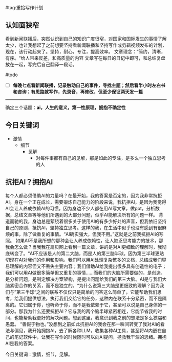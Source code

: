 #tag:重拾写作计划
## 认知面狭窄

看到新闻联播后，突然认识到自己的知识广度很窄，对国家和国际发生的事情了解太少，也让我想起了之前想要坚持看新闻联播和坚持写作或剪辑视频发布的计划，现在，该行动起来了。坚持，耐心，专注，提高效率。
文章理念：“简约，清晰，有序。“给人带来反差，和高质量的内容
文章写在每日的日记中即可，和总结复盘放在一起，写完后自己翻译一段话。

#todo 
- [ ] **每晚七点看新闻联播，记录触动自己的事件，寻找主题；然后看半小时左右书和咨询；有思路就写作，先录音，再修改，但至少保证两天发一篇**
--- 

确定三个话题：**ai，人生的意义，第一性原理，拥抱不确定性**

## 今日关键词

- 激情
	- 细节
		- 见解
			- 对每件事都有自己的见解，那是如此的专注，是多么一个独立思考的人


## 抗拒AI？拥抱AI

每个人都必须借助AI的力量吗？在最开始，我的答案是否定的，因为我非常抗拒AI。身在一个正在成长，需要锻炼自己能力的阶段来说，我抗拒AI，是因为我觉得AI会让人养成依赖AI的习惯，因为身边不少人都在用AI写文章，做ppt，分析数据，总结文章等等他们所遇到的大部分问题，似乎AI能解决所有的问题一样。
背道而驰的我，身边总是萦绕着很多关于使用AI的有多少好处的声音，但我依旧坚持自己的原则，抵抗AI，坚持独立思考。这样的我，在生活中似乎也没有感到有很麻烦的事，除了做重复的事情。“AI确实强大，但我不用。”这就是之前我抗拒AI的写照。
如果AI不是我所想的那种会让人养成依赖性，让人缺乏思考能力的技术，那我会怎么做？当我我在扇贝网上看到一篇文章，讲的是对AI更细致的理解时，我彻底转变了。“AI不应该是人的第二大脑，而是人的第三脑半球。因为第三半球更贴切现在AI对我们的作用和影响。我们可以用AI处理复杂繁多的文档，总结成我们容易理解的内容但又不丢失主要内容；我们借助AI给我提出很多具有创造性的电子；我们可以用AI做很多简单但又重复的事情……而我们的大脑所需要做的，是创造，是分析问题，是制定解决方案架构，是提出问题给我们的第三大脑。AI是与我们大脑紧密合作的关系，而不是独立的。“为什么说第三大脑是更细致的理解？因为我们与”第三半球“之间的联系不仅仅只是简单的问答这么简单了，它能帮助我们思考，给我们提供想法，执行我们交给它的任务，这种内在联系十分紧密，而不是隔离的。它归属于你，也听命于你，而不是我依赖于它，甚至可以说是自己身体的一部分。那我为什么还要抗拒AI？它与我的两个脑半球紧密相连，它能节省我的时间，也能帮助我更好的解决问题。想到这里，我意识到我之前的想法是多么狭隘和愚蠢。
“善假于物也。”没想到之前如此抗拒AI的我会在那一瞬间转变了我对AI的看法与偏见，我开始拥抱AI，去了解各种LLM，收集各种AI工具，甚至将AI内嵌在自己的笔记软件中，让我在写作的时候随时可以向AI提问，拯救我干涸的思绪。拥抱AI是我的答案。

今日关键词：激情，细节，见解。

